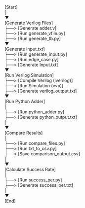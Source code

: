 [Start]  
   │  
   ▼  
[Generate Verilog Files]       
   ├──> [Generate adder.v]  
   ├──> [Run generate_vfile.py]  
   ├──> [Run generate_tb.py]       
   ▼  
[Generate Input.txt]   
   ├──> [Run generate_input.py]  
   ├──> [Run edge_case.py]  
   ├──> [Generate Input.txt]   
   ▼  
[Run Verilog Simulation]    
   ├──> [Compile Verilog (iverilog)]  
   ├──> [Run Simulation (vvp)]  
   ├──> [Generate verilog_output.txt]    
   ▼  
[Run Python Adder]  
   │  
   ├──> [Run python_adder.py]  
   ├──> [Generate python_output.txt]  
   │  
   ▼  
[Compare Results]  
   │  
   ├──> [Run compare_files.py]  
   ├──> [Run txt_to_csv.py]  
   ├──> [Save comparison_output.csv]  
   │  
   ▼  
[Calculate Success Rate]  
   │  
   ├──> [Run success_per.py]  
   ├──> [Generate success_per.txt]  
   │  
   ▼  
[End]  
